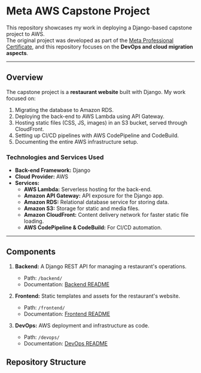 # Meta AWS Capstone Project

This repository showcases my work in deploying a Django-based capstone project to AWS.  
The original project was developed as part of the [Meta Professional Certificate](https://www.coursera.org/professional-certificates/meta-backend-developer), 
and this repository focuses on the **DevOps and cloud migration aspects**.

---

## Overview

The capstone project is a **restaurant website** built with Django. My work focused on:
1. Migrating the database to Amazon RDS.
2. Deploying the back-end to AWS Lambda using API Gateway.
3. Hosting static files (CSS, JS, images) in an S3 bucket, served through CloudFront.
4. Setting up CI/CD pipelines with AWS CodePipeline and CodeBuild.
5. Documenting the entire AWS infrastructure setup.

### Technologies and Services Used
- **Back-end Framework:** Django
- **Cloud Provider:** AWS
- **Services:**
  - **AWS Lambda:** Serverless hosting for the back-end.
  - **Amazon API Gateway:** API exposure for the Django app.
  - **Amazon RDS:** Relational database service for storing data.
  - **Amazon S3:** Storage for static and media files.
  - **Amazon CloudFront:** Content delivery network for faster static file loading.
  - **AWS CodePipeline & CodeBuild:** For CI/CD automation.

---
## Components

1. **Backend:** A Django REST API for managing a restaurant's operations.
   - Path: `/backend/`
   - Documentation: [Backend README](./backend/README.md)

2. **Frontend:** Static templates and assets for the restaurant's website.
   - Path: `/frontend/`
   - Documentation: [Frontend README](./frontend/README.md)

3. **DevOps:** AWS deployment and infrastructure as code.
   - Path: `/devops/`
   - Documentation: [DevOps README](./devops/README.md)


## Repository Structure

